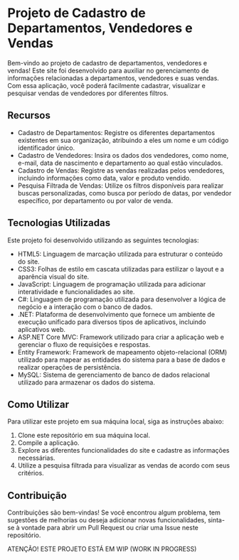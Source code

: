 <!DOCTYPE html>
<html>
<head>
  <meta charset="UTF-8">
  <title>Projeto de Cadastro de Departamentos, Vendedores e Vendas</title>
</head>
<body>
  <h1>Projeto de Cadastro de Departamentos, Vendedores e Vendas</h1>
  
  <p>Bem-vindo ao projeto de cadastro de departamentos, vendedores e vendas! Este site foi desenvolvido para auxiliar no gerenciamento de informações relacionadas a departamentos, vendedores e suas vendas. Com essa aplicação, você poderá facilmente cadastrar, visualizar e pesquisar vendas de vendedores por diferentes filtros.</p>
  
  <h2>Recursos</h2>
  
  <ul>
    <li>Cadastro de Departamentos: Registre os diferentes departamentos existentes em sua organização, atribuindo a eles um nome e um código identificador único.</li>
    <li>Cadastro de Vendedores: Insira os dados dos vendedores, como nome, e-mail, data de nascimento e departamento ao qual estão vinculados.</li>
    <li>Cadastro de Vendas: Registre as vendas realizadas pelos vendedores, incluindo informações como data, valor e produto vendido.</li>
    <li>Pesquisa Filtrada de Vendas: Utilize os filtros disponíveis para realizar buscas personalizadas, como busca por período de datas, por vendedor específico, por departamento ou por valor de venda.</li>
  </ul>
  
  <h2>Tecnologias Utilizadas</h2>
  
  <p>Este projeto foi desenvolvido utilizando as seguintes tecnologias:</p>
  
  <ul>
    <li>HTML5: Linguagem de marcação utilizada para estruturar o conteúdo do site.</li>
    <li>CSS3: Folhas de estilo em cascata utilizadas para estilizar o layout e a aparência visual do site.</li>
    <li>JavaScript: Linguagem de programação utilizada para adicionar interatividade e funcionalidades ao site.</li>
    <li>C#: Linguagem de programação utilizada para desenvolver a lógica de negócio e a interação com o banco de dados.</li>
    <li>.NET: Plataforma de desenvolvimento que fornece um ambiente de execução unificado para diversos tipos de aplicativos, incluindo aplicativos web.</li>
    <li>ASP.NET Core MVC: Framework utilizado para criar a aplicação web e gerenciar o fluxo de requisições e respostas.</li>
    <li>Entity Framework: Framework de mapeamento objeto-relacional (ORM) utilizado para mapear as entidades do sistema para a base de dados e realizar operações de persistência.</li>
    <li>MySQL: Sistema de gerenciamento de banco de dados relacional utilizado para armazenar os dados do sistema.</li>
  </ul>
  
  <h2>Como Utilizar</h2>
  
  <p>Para utilizar este projeto em sua máquina local, siga as instruções abaixo:</p>
  
  <ol>
    <li>Clone este repositório em sua máquina local.</li>
    <li>Compile a aplicação.</li>
    <li>Explore as diferentes funcionalidades do site e cadastre as informações necessárias.</li>
    <li>Utilize a pesquisa filtrada para visualizar as vendas de acordo com seus critérios.</li>
  </ol>
  
  <h2>Contribuição</h2>
  
  <p>Contribuições são bem-vindas! Se você encontrou algum problema, tem sugestões de melhorias ou deseja adicionar novas funcionalidades, sinta-se à vontade para abrir um Pull Request ou criar uma Issue neste repositório.</p>

  <p>ATENÇÃO! ESTE PROJETO ESTÁ EM WIP (WORK IN PROGRESS)</p>
